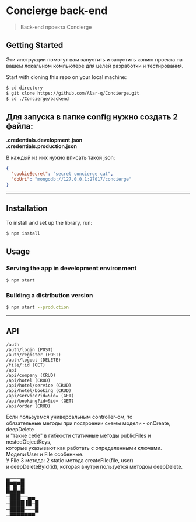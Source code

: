 # Concierge back-end
> Back-end проекта Concierge

## Getting Started
Эти инструкции помогут вам запустить и запустить копию проекта на вашем локальном компьютере для целей разработки и тестирования.

Start with cloning this repo on your local machine:

```sh
$ cd directory
$ git clone https://github.com/Alar-q/Concierge.git
$ cd ./Concierge/backend
```

## Для запуска в папке config нужно создать 2 файла:  

**.credentials.development.json**  
**.credentials.production.json**  

В каждый из них нужно вписать такой json:  
```json
{
  "cookieSecret": "secret concierge cat",
  "dbUri": "mongodb://127.0.0.1:27017/concierge"
}
```

---

## Installation

To install and set up the library, run:
```sh    
$ npm install
```

## Usage

### Serving the app in development environment

```sh
$ npm start
```

### Building a distribution version

```sh
$ npm start --production
```
---


## API
```
/auth
/auth/login (POST)
/auth/register (POST)
/auth/logout (DELETE)
/file/:id (GET)
/api
/api/company (CRUD)
/api/hotel (CRUD)
/api/hotel/service (CRUD)
/api/hotel/booking (CRUD)
/api/service?id=&id= (GET)
/api/booking?id=&id= (GET)
/api/order (CRUD)
```
Если пользуемся универсальным controller-ом, то  
обязательные методы при построении схемы модели - onCreate, deepDelete  
и "такие себе" в гибкости статичные методы publicFiles и nestedObjectKeys,  
которые указывают как работать с определенными ключами.  
Модели User и File особенные.  
У File 3 метода: 2 static метода createFile(file, user)   
и deepDeleteById(id), которая внутри пользуется методом deepDelete.
  
▄───▄  
█▀█▀█  
█▄█▄█  
─███──▄▄  
─████▐█─█  
─████───█  
─▀▀▀▀▀▀▀  
